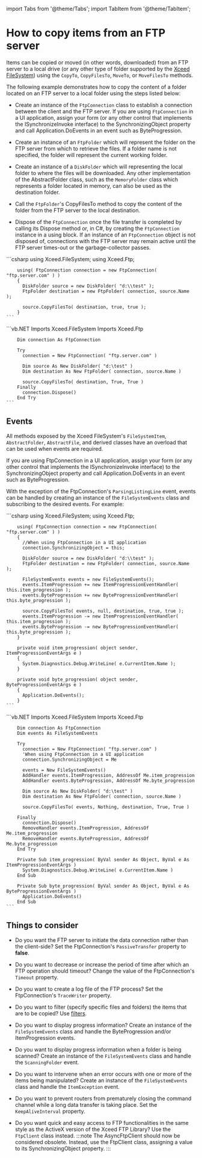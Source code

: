 import Tabs from '@theme/Tabs';
import TabItem from '@theme/TabItem';

# How to copy items from an FTP server

Items can be copied or moved (in other words, downloaded) from an FTP server to a local drive (or any other type of folder supported by the [Xceed FileSystem](/ftp/basic-concepts/xceed-filesystem-core/overview)) using the `CopyTo`, `CopyFilesTo`, `MoveTo`, or `MoveFilesTo` methods. 

The following example demonstrates how to copy the content of a folder located on an FTP server to a local folder using the steps listed below:

- Create an instance of the `FtpConnection` class to establish a connection between the client and the FTP server. If you are using `FtpConnection` in a UI application, assign your form (or any other control that implements the ISynchronizeInvoke interface) to the SynchronizingObject property and call Application.DoEvents in an event such as ByteProgression.

- Create an instance of an `FtpFolder` which will represent the folder on the FTP server from which to retrieve the files. If a folder name is not specified, the folder will represent the current working folder. 

- Create an instance of a `DiskFolder` which will representing the local folder to where the files will be downloaded. Any other implementation of the AbstractFolder class, such as the `MemoryFolder` class which represents a folder located in memory, can also be used as the destination folder. 

- Call the `FtpFolder`'s CopyFilesTo method to copy the content of the folder from the FTP server to the local destination. 

- Dispose of the `FtpConnection` once the file transfer is completed by calling its Dispose method or, in C#, by creating the `FtpConnection` instance in a using block.  If an instance of an `FtpConnection` object is not disposed of, connections with the FTP server may remain active until the FTP server times-out or the garbage-collector passes.

<Tabs>
  <TabItem value="csharp" label="C#" default>
    ```csharp
        using Xceed.FileSystem;
        using Xceed.Ftp;

        using( FtpConnection connection = new FtpConnection( "ftp.server.com" ) )
        {
          DiskFolder source = new DiskFolder( "d:\\test" );
          FtpFolder destination = new FtpFolder( connection, source.Name );
        
          source.CopyFilesTo( destination, true, true );        
        }
    ```
  </TabItem>
  <TabItem value="vb.net" label="Visual Basic .NET">
    ```vb.NET      
        Imports Xceed.FileSystem
        Imports Xceed.Ftp

        Dim connection As FtpConnection

        Try
          connection = New FtpConnection( "ftp.server.com" )

          Dim source As New DiskFolder( "d:\test" )
          Dim destination As New FtpFolder( connection, source.Name )

          source.CopyFilesTo( destination, True, True )
        Finally
          connection.Dispose()
        End Try
    ```
  </TabItem>
</Tabs>

## Events
All methods exposed by the Xceed FileSystem's `FileSystemItem`, `AbstractFolder`, `AbstractFile`, and derived classes have an overload that can be used when events are required. 

If you are using FtpConnection in a UI application, assign your form (or any other control that implements the ISynchronizeInvoke interface) to the SynchronizingObject property and call Application.DoEvents in an event such as ByteProgression.

With the exception of the FtpConnection's `ParsingListingLine` event, events can be handled by creating an instance of the `FileSystemEvents` class and subscribing to the desired events. For example:

<Tabs>
  <TabItem value="csharp" label="C#" default>
    ```csharp
        using Xceed.FileSystem;
        using Xceed.Ftp;

        using( FtpConnection connection = new FtpConnection( "ftp.server.com" ) )
        {
          //When using FtpConnection in a UI application
          connection.SynchronizingObject = this;

          DiskFolder source = new DiskFolder( "d:\\test" );
          FtpFolder destination = new FtpFolder( connection, source.Name );

          FileSystemEvents events = new FileSystemEvents();
          events.ItemProgression += new ItemProgressionEventHandler( this.item_progression );
          events.ByteProgression += new ByteProgressionEventHandler( this.byte_progression );

          source.CopyFilesTo( events, null, destination, true, true );        
          events.ItemProgression -= new ItemProgressionEventHandler( this.item_progression );
          events.ByteProgression -= new ByteProgressionEventHandler( this.byte_progression );
        }

        private void item_progression( object sender, ItemProgressionEventArgs e )
        {
          System.Diagnostics.Debug.WriteLine( e.CurrentItem.Name );
        }

        private void byte_progression( object sender, ByteProgressionEventArgs e )
        {
          Application.DoEvents();
        }
    ```
  </TabItem>
  <TabItem value="vb.net" label="Visual Basic .NET">
    ```vb.NET      
        Imports Xceed.FileSystem
        Imports Xceed.Ftp

        Dim connection As FtpConnection
        Dim events As FileSystemEvents

        Try
          connection = New FtpConnection( "ftp.server.com" )
          'When using FtpConnection in a UI application
          connection.SynchronizingObject = Me

          events = New FileSystemEvents()
          AddHandler events.ItemProgression, AddressOf Me.item_progression
          AddHandler events.ByteProgression, AddressOf Me.byte_progression

          Dim source As New DiskFolder( "d:\test" )
          Dim destination As New FtpFolder( connection, source.Name )

          source.CopyFilesTo( events, Nothing, destination, True, True )

        Finally
          connection.Dispose()
          RemoveHandler events.ItemProgression, AddressOf Me.item_progression
          RemoveHandler events.ByteProgression, AddressOf Me.byte_progression
        End Try

        Private Sub item_progression( ByVal sender As Object, ByVal e As ItemProgressionEventArgs )
          System.Diagnostics.Debug.WriteLine( e.CurrentItem.Name )
        End Sub

        Private Sub byte_progression( ByVal sender As Object, ByVal e As ByteProgressionEventArgs )
          Application.DoEvents()
        End Sub
    ```
  </TabItem>
</Tabs>

## Things to consider

- Do you want the FTP server to initiate the data connection rather than the client-side? Set the FtpConnection's `PassiveTransfer` property to **false**. 

- Do you want to decrease or increase the period of time after which an FTP operation should timeout? Change the value of the FtpConnection's `Timeout` property. 

- Do you want to create a log file of the FTP process? Set the FtpConnection's `TraceWriter` property. 

- Do you want to filter (specify specific files and folders) the items that are to be copied? Use [filters](/ftp/basic-concepts/filters/overview). 

- Do you want to display progress information? Create an instance of the `FileSystemEvents` class and handle the ByteProgression and/or ItemProgression events. 

- Do you want to display progress information when a folder is being scanned? Create an instance of the `FileSystemEvents` class and handle the `ScanningFolder` event. 

- Do you want to intervene when an error occurs with one or more of the items being manipulated? Create an instance of the `FileSystemEvents` class and handle the `ItemException` event. 

- Do you want to prevent routers from prematurely closing the command channel while a long data transfer is taking place. Set the `KeepAliveInterval` property. 

- Do you want quick and easy access to FTP functionalities in the same style as the ActiveX version of the Xceed FTP Library? Use the `FtpClient` class instead. 
:::note
The AsyncFtpClient should now be considered obsolete. Instead, use the FtpClient class, assigning a value to its SynchronizingObject property.
:::